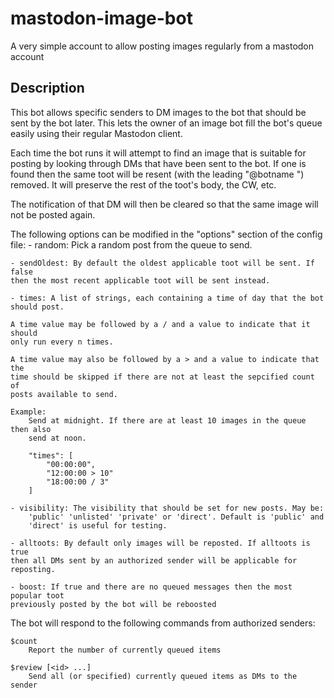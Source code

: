 # mastodon-image-bot
A very simple account to allow posting images regularly from a mastodon account


## Description
This bot allows specific senders to DM images to the bot that should be sent by
the bot later. This lets the owner of an image bot fill the bot's queue easily
using their regular Mastodon client.

Each time the bot runs it will attempt to find an image that is suitable for
posting by looking through DMs that have been sent to the bot. If one is found
then the same toot will be resent (with the leading "@botname ") removed. It
will preserve the rest of the toot's body, the CW, etc.

The notification of that DM will then be cleared so that the same image will not
be posted again.

The following options can be modified in the "options" section of the config
file:
	- random: Pick a random post from the queue to send.

	- sendOldest: By default the oldest applicable toot will be sent. If false
	then the most recent applicable toot will be sent instead.

	- times: A list of strings, each containing a time of day that the bot
	should post.

	A time value may be followed by a / and a value to indicate that it should
	only run every n times.

	A time value may also be followed by a > and a value to indicate that the
	time should be skipped if there are not at least the sepcified count of
	posts available to send.

	Example:
		Send at midnight. If there are at least 10 images in the queue then also
		send at noon.

		"times": [
			"00:00:00",
			"12:00:00 > 10"
			"18:00:00 / 3"
		]

	- visibility: The visibility that should be set for new posts. May be:
		'public' 'unlisted' 'private' or 'direct'. Default is 'public' and
		'direct' is useful for testing.

	- alltoots: By default only images will be reposted. If alltoots is true
	then all DMs sent by an authorized sender will be applicable for reposting.

	- boost: If true and there are no queued messages then the most popular toot
	previously posted by the bot will be reboosted


The bot will respond to the following commands from authorized senders:

	$count
		Report the number of currently queued items

	$review [<id> ...]
		Send all (or specified) currently queued items as DMs to the sender

